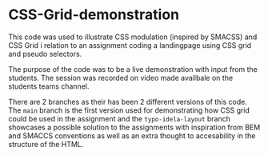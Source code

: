 # CSS-Grid-demonstration
This code was used to illustrate CSS modulation (inspired by SMACSS) and CSS Grid i relation to an assignment coding a landingpage using CSS grid and pseudo selectors. 

The purpose of the code was to be a live demonstration with input from the students. The session was recorded on video made availbale on the students teams channel. 

There are 2 branches as their has been 2 different versions of this code. The `main` branch is the first version used for demonstrating how CSS grid could be used in the assignment and the `typo-idela-layout` branch showcases a possible solution to the assignments with inspiration from BEM and SMACCS conventions as well as an extra thought to accesability in the structure of the HTML.
